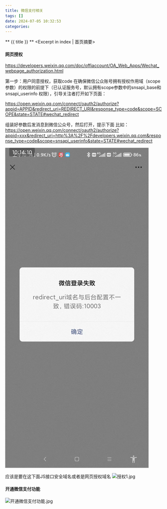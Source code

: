 ```yaml
---
title: 微信支付相关
tags: []
date: 2024-07-05 10:32:53
categories:
---
```

** {{ title }} ** <Excerpt in index | 首页摘要>


<!-- more -->

#### 网页授权

https://developers.weixin.qq.com/doc/offiaccount/OA_Web_Apps/Wechat_webpage_authorization.html

第一步：用户同意授权，获取code
在确保微信公众账号拥有授权作用域（scope参数）的权限的前提下（已认证服务号，默认拥有scope参数中的snsapi_base和snsapi_userinfo 权限），引导关注者打开如下页面：

https://open.weixin.qq.com/connect/oauth2/authorize?appid=APPID&redirect_uri=REDIRECT_URI&response_type=code&scope=SCOPE&state=STATE#wechat_redirect

组装好参数后发消息到微信公众号，然后打开，提示下面
比如：https://open.weixin.qq.com/connect/oauth2/authorize?appid=xxx&redirect_uri=http%3A%2F%2Fdevelopers.weixin.qq.com&response_type=code&scope=snsapi_userinfo&state=STATE#wechat_redirect

![授权1.jpg](./微信支付相关/授权1.jpg)

应该是要在这下面JS接口安全域名或者是网页授权域名
![授权1.jpg](./微信支付相关/授权2.jpg)




#### 开通微信支付功能
![开通微信支付功能.jpg](%CE%A2%D0%C5%D6%A7%B8%B6%CF%E0%B9%D8%2F%BF%AA%CD%A8%CE%A2%D0%C5%D6%A7%B8%B6%B9%A6%C4%DC.jpg)




#### 


